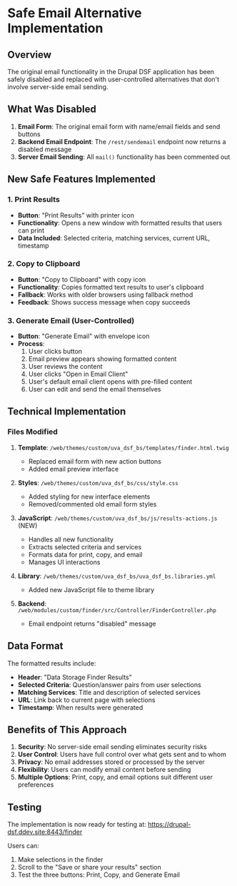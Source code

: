 # Safe Email Alternative Implementation

## Overview
The original email functionality in the Drupal DSF application has been safely disabled and replaced with user-controlled alternatives that don't involve server-side email sending.

## What Was Disabled
1. **Email Form**: The original email form with name/email fields and send buttons
2. **Backend Email Endpoint**: The `/rest/sendemail` endpoint now returns a disabled message
3. **Server Email Sending**: All `mail()` functionality has been commented out

## New Safe Features Implemented

### 1. Print Results
- **Button**: "Print Results" with printer icon
- **Functionality**: Opens a new window with formatted results that users can print
- **Data Included**: Selected criteria, matching services, current URL, timestamp

### 2. Copy to Clipboard
- **Button**: "Copy to Clipboard" with copy icon  
- **Functionality**: Copies formatted text results to user's clipboard
- **Fallback**: Works with older browsers using fallback method
- **Feedback**: Shows success message when copy succeeds

### 3. Generate Email (User-Controlled)
- **Button**: "Generate Email" with envelope icon
- **Process**: 
  1. User clicks button
  2. Email preview appears showing formatted content
  3. User reviews the content
  4. User clicks "Open in Email Client" 
  5. User's default email client opens with pre-filled content
  6. User can edit and send the email themselves

## Technical Implementation

### Files Modified
1. **Template**: `/web/themes/custom/uva_dsf_bs/templates/finder.html.twig`
   - Replaced email form with new action buttons
   - Added email preview interface

2. **Styles**: `/web/themes/custom/uva_dsf_bs/css/style.css`
   - Added styling for new interface elements
   - Removed/commented old email form styles

3. **JavaScript**: `/web/themes/custom/uva_dsf_bs/js/results-actions.js` (NEW)
   - Handles all new functionality
   - Extracts selected criteria and services
   - Formats data for print, copy, and email
   - Manages UI interactions

4. **Library**: `/web/themes/custom/uva_dsf_bs/uva_dsf_bs.libraries.yml`
   - Added new JavaScript file to theme library

5. **Backend**: `/web/modules/custom/finder/src/Controller/FinderController.php`
   - Email endpoint returns "disabled" message

## Data Format
The formatted results include:
- **Header**: "Data Storage Finder Results"
- **Selected Criteria**: Question/answer pairs from user selections
- **Matching Services**: Title and description of selected services  
- **URL**: Link back to current page with selections
- **Timestamp**: When results were generated

## Benefits of This Approach
1. **Security**: No server-side email sending eliminates security risks
2. **User Control**: Users have full control over what gets sent and to whom
3. **Privacy**: No email addresses stored or processed by the server
4. **Flexibility**: Users can modify email content before sending
5. **Multiple Options**: Print, copy, and email options suit different user preferences

## Testing
The implementation is now ready for testing at: https://drupal-dsf.ddev.site:8443/finder

Users can:
1. Make selections in the finder
2. Scroll to the "Save or share your results" section
3. Test the three buttons: Print, Copy, and Generate Email
